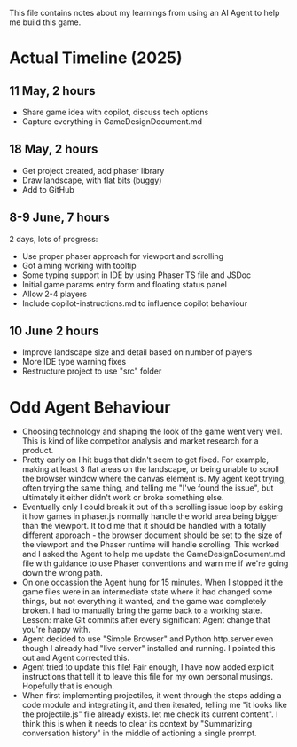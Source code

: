 This file contains notes about my learnings from using an AI Agent to help me build this game.

# Actual Timeline (2025)

## 11 May, 2 hours

- Share game idea with copilot, discuss tech options
- Capture everything in GameDesignDocument.md

## 18 May, 2 hours

- Get project created, add phaser library
- Draw landscape, with flat bits (buggy)
- Add to GitHub

## 8-9 June, 7 hours

2 days, lots of progress:
- Use proper phaser approach for viewport and scrolling
- Got aiming working with tooltip
- Some typing support in IDE by using Phaser TS file and JSDoc
- Initial game params entry form and floating status panel
- Allow 2-4 players
- Include copilot-instructions.md to influence copilot behaviour

## 10 June 2 hours
- Improve landscape size and detail based on number of players
- More IDE type warning fixes
- Restructure project to use "src" folder

# Odd Agent Behaviour

- Choosing technology and shaping the look of the game went very well. This is kind of like competitor analysis and market research for a product.
- Pretty early on I hit bugs that didn't seem to get fixed. For example, making at least 3 flat areas on the landscape, or being unable to scroll the browser window where the canvas element is. My agent kept trying, often trying the same thing, and telling me "I've found the issue", but ultimately it either didn't work or broke something else.
- Eventually only I could break it out of this scrolling issue loop by asking it how games in phaser.js normally handle the world area being bigger than the viewport. It told me that it should be handled with a totally different approach - the browser document should be set to the size of the viewport and the Phaser runtime will handle scrolling. This worked and I asked the Agent to help me update the GameDesignDocument.md file with guidance to use Phaser conventions and warn me if we're going down the wrong path.
- On one occassion the Agent hung for 15 minutes. When I stopped it the game files were in an intermediate state where it had changed some things, but not everything it wanted, and the game was completely broken. I had to manually bring the game back to a working state. Lesson: make Git commits after every significant Agent change that you're happy with.
- Agent decided to use "Simple Browser" and Python http.server even though I already had "live server" installed and running. I pointed this out and Agent corrected this.
- Agent tried to update this file! Fair enough, I have now added explicit instructions that tell it to leave this file for my own personal musings. Hopefully that is enough.
- When first implementing projectiles, it went through the steps adding a code module and integrating it, and then iterated, telling me "it looks like the projectile.js" file already exists. let me check its current content". I think this is when it needs to clear its context by "Summarizing conversation history" in the middle of actioning a single prompt.
